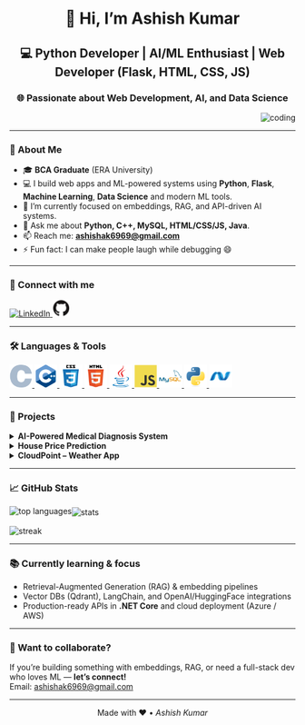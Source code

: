 <div align="center">

# 👋 Hi, I’m Ashish Kumar
## 💻 Python Developer | AI/ML Enthusiast | Web Developer (Flask, HTML, CSS, JS)
### 🌐 Passionate about **Web Development**, **AI**, and **Data Science**

</div>

<p align="right">
  <img src="https://media.tenor.com/-UygBh3nnfEAAAAC/coding.gif" alt="coding" width="350"/>
</p>

---

### 🔭 About Me
- 🎓 **BCA Graduate** (ERA University)  
- 💻 I build web apps and ML-powered systems using **Python**, **Flask**, **Machine Learning**, **Data Science** and modern ML tools.  
- 🌱 I’m currently focused on embeddings, RAG, and API-driven AI systems.  
- 💬 Ask me about **Python, C++, MySQL, HTML/CSS/JS, Java**.  
- 📫 Reach me: **[ashishak6969@gmail.com](mailto:ashishak6969@gmail.com)**  
- ⚡ Fun fact: I can make people laugh while debugging 😄

---

### 🔗 Connect with me
<p>
<a href="https://www.linkedin.com/in/ashish-kumar-27016030a/" target="_blank"> 
  <img src="https://raw.githubusercontent.com/rahuldkjain/github-profile-readme-generator/master/src/images/icons/Social/linked-in-alt.svg" alt="LinkedIn" width="30" /> 
</a>
<a href="https://github.com/Ak-Ashu" target="_blank">
  <img src="https://raw.githubusercontent.com/devicons/devicon/master/icons/github/github-original.svg" alt="GitHub" width="30" />
</a>
</p>

---

### 🛠 Languages & Tools
<p>
<a href="https://www.cprogramming.com/" target="_blank"> <img src="https://raw.githubusercontent.com/devicons/devicon/master/icons/c/c-original.svg" alt="c" width="40" /> </a>
<a href="https://www.w3schools.com/cpp/" target="_blank"> <img src="https://raw.githubusercontent.com/devicons/devicon/master/icons/cplusplus/cplusplus-original.svg" alt="cplusplus" width="40" /> </a>
<a href="https://www.w3schools.com/css/" target="_blank"> <img src="https://raw.githubusercontent.com/devicons/devicon/master/icons/css3/css3-original-wordmark.svg" alt="css3" width="40" /> </a>
<a href="https://www.w3.org/html/" target="_blank"> <img src="https://raw.githubusercontent.com/devicons/devicon/master/icons/html5/html5-original-wordmark.svg" alt="html5" width="40" /> </a>
<a href="https://www.java.com" target="_blank"> <img src="https://raw.githubusercontent.com/devicons/devicon/master/icons/java/java-original.svg" alt="java" width="40" /> </a>
<a href="https://developer.mozilla.org/en-US/docs/Web/JavaScript" target="_blank"> <img src="https://raw.githubusercontent.com/devicons/devicon/master/icons/javascript/javascript-original.svg" alt="javascript" width="40" /> </a>
<a href="https://www.mysql.com/" target="_blank"> <img src="https://raw.githubusercontent.com/devicons/devicon/master/icons/mysql/mysql-original-wordmark.svg" alt="mysql" width="40" /> </a>
<a href="https://www.python.org" target="_blank"> <img src="https://raw.githubusercontent.com/devicons/devicon/master/icons/python/python-original.svg" alt="python" width="40" /> </a>
<a href="https://dotnet.microsoft.com/" target="_blank"> <img src="https://raw.githubusercontent.com/devicons/devicon/master/icons/dot-net/dot-net-original.svg" alt=".net" width="40" /> </a>
</p>

---

### 📂 Projects 

<details>
<summary><strong>AI-Powered Medical Diagnosis System</strong></summary>

**Tech:** Python, Streamlit, Scikit-learn / TensorFlow, Pandas  
- Created an ML-powered web app to predict conditions such as Parkinson’s and lung cancer.  
- Implemented supervised models, preprocessing pipelines, and model-evaluation metrics.  
- Deployed a simple Streamlit UI for clinical input and visualization.  
- Repo: https://github.com/Ak-Ashu/AI-Powered-Medical-Diagnosis-System

</details>

<details>
<summary><strong>House Price Prediction</strong></summary>

**Tech:** Flask, Scikit-learn, HTML/CSS/JS  
- Developed a Flask web app that predicts house prices using Linear Regression.  
- Implemented input validation, model serialization, and visualization.  
- Repo: https://github.com/Ak-Ashu/HousePricePrediction

</details>

<details>
<summary><strong>CloudPoint – Weather App</strong></summary>

**Tech:** Python, Tkinter, Google Maps & Weather APIs  
- Built a desktop app providing real-time weather updates and map integration.  
- Focused on clean UI and reliable API integration.  
- Repo: https://github.com/Ak-Ashu/Weather_Forecasting_Project

</details>

---

### 📈 GitHub Stats
<p>
  <img align="left" src="https://github-readme-stats.vercel.app/api/top-langs?username=ak-ashu&show_icons=true&locale=en&layout=compact" alt="top languages" />
  <img align="center" src="https://github-readme-stats.vercel.app/api?username=ak-ashu&show_icons=true&locale=en" alt="stats" />
</p>
<p><img align="center" src="https://github-readme-streak-stats.herokuapp.com/?user=ak-ashu" alt="streak" /></p>

---

### 📚 Currently learning & focus
- Retrieval-Augmented Generation (RAG) & embedding pipelines
- Vector DBs (Qdrant), LangChain, and OpenAI/HuggingFace integrations  
- Production-ready APIs in **.NET Core** and cloud deployment (Azure / AWS)

---

### 💬 Want to collaborate?
If you’re building something with embeddings, RAG, or need a full-stack dev who loves ML — **let’s connect!**  
Email: [ashishak6969@gmail.com](mailto:ashishak6969@gmail.com)

---

<p align="center">Made with ❤️ • <em>Ashish Kumar</em></p>

